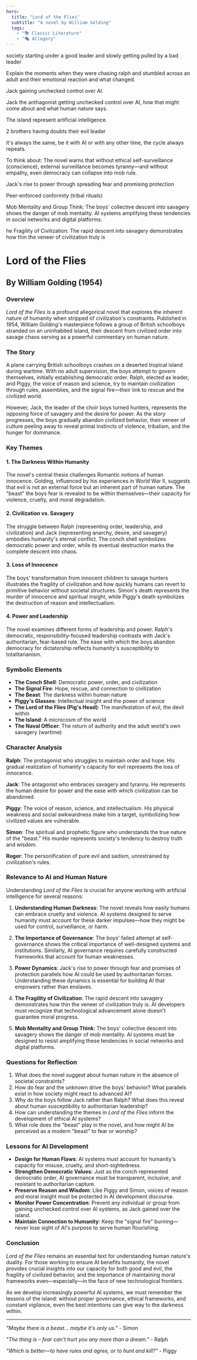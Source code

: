 ```yaml
---
hero:
  title: "Lord of the Flies"
  subtitle: "A novel by William Golding"
  tags:
    - "📚 Classic Literature"
    - "🎭 Allegory"
---
```


society starting under a good leader and slowly getting pulled by a bad leader

Explain the moments when they were chasing ralph and stumbled across an adult and their emotional reaction and what changed.

Jack gaining unchecked control over AI.

Jack the anthagonist getting unchecked control over AI, how that might come about and what human nature says.

The island represent artificial intelligence.

2 brothers having doubts their evil leader

it's always the same, be it with AI or with any other time, the cycle always repeats.

To think about:
The novel warns that without ethical self-surveillance (conscience), external surveillance becomes tyranny—and without empathy, even democracy can collapse into mob rule. 

Jack's rise to power through spreading fear and promising protection

Peer-enforced conformity (tribal rituals)

Mob Mentality and Group Think: The boys' collective descent into savagery shows the danger of mob mentality. AI systems amplifying these tendencies in social networks and digital platforms.

he Fragility of Civilization: The rapid descent into savagery demonstrates how thin the veneer of civilization truly is



# Lord of the Flies
## By William Golding (1954)

### Overview

*Lord of the Flies* is a profound allegorical novel that explores the inherent nature of humanity when stripped of civilization's constraints. Published in 1954, William Golding's masterpiece follows a group of British schoolboys stranded on an uninhabited island, their descent from civilized order into savage chaos serving as a powerful commentary on human nature.

### The Story

A plane carrying British schoolboys crashes on a deserted tropical island during wartime. With no adult supervision, the boys attempt to govern themselves, initially establishing democratic order. Ralph, elected as leader, and Piggy, the voice of reason and science, try to maintain civilization through rules, assemblies, and the signal fire—their link to rescue and the civilized world.

However, Jack, the leader of the choir boys turned hunters, represents the opposing force of savagery and the desire for power. As the story progresses, the boys gradually abandon civilized behavior, their veneer of culture peeling away to reveal primal instincts of violence, tribalism, and the hunger for dominance.

### Key Themes

#### 1. **The Darkness Within Humanity**

The novel's central thesis challenges Romantic notions of human innocence. Golding, influenced by his experiences in World War II, suggests that evil is not an external force but an inherent part of human nature. The "beast" the boys fear is revealed to be within themselves—their capacity for violence, cruelty, and moral degradation.

#### 2. **Civilization vs. Savagery**

The struggle between Ralph (representing order, leadership, and civilization) and Jack (representing anarchy, desire, and savagery) embodies humanity's eternal conflict. The conch shell symbolizes democratic power and order, while its eventual destruction marks the complete descent into chaos.

#### 3. **Loss of Innocence**

The boys' transformation from innocent children to savage hunters illustrates the fragility of civilization and how quickly humans can revert to primitive behavior without societal structures. Simon's death represents the murder of innocence and spiritual insight, while Piggy's death symbolizes the destruction of reason and intellectualism.

#### 4. **Power and Leadership**

The novel examines different forms of leadership and power. Ralph's democratic, responsibility-focused leadership contrasts with Jack's authoritarian, fear-based rule. The ease with which the boys abandon democracy for dictatorship reflects humanity's susceptibility to totalitarianism.

### Symbolic Elements

- **The Conch Shell**: Democratic power, order, and civilization
- **The Signal Fire**: Hope, rescue, and connection to civilization
- **The Beast**: The darkness within human nature
- **Piggy's Glasses**: Intellectual insight and the power of science
- **The Lord of the Flies (Pig's Head)**: The manifestation of evil, the devil within
- **The Island**: A microcosm of the world
- **The Naval Officer**: The return of authority and the adult world's own savagery (wartime)

### Character Analysis

**Ralph**: The protagonist who struggles to maintain order and hope. His gradual realization of humanity's capacity for evil represents the loss of innocence.

**Jack**: The antagonist who embraces savagery and tyranny. He represents the human desire for power and the ease with which civilization can be abandoned.

**Piggy**: The voice of reason, science, and intellectualism. His physical weakness and social awkwardness make him a target, symbolizing how civilized values are vulnerable.

**Simon**: The spiritual and prophetic figure who understands the true nature of the "beast." His murder represents society's tendency to destroy truth and wisdom.

**Roger**: The personification of pure evil and sadism, unrestrained by civilization's rules.

### Relevance to AI and Human Nature

Understanding *Lord of the Flies* is crucial for anyone working with artificial intelligence for several reasons:

1. **Understanding Human Darkness**: The novel reveals how easily humans can embrace cruelty and violence. AI systems designed to serve humanity must account for these darker impulses—how they might be used for control, surveillance, or harm.

2. **The Importance of Governance**: The boys' failed attempt at self-governance shows the critical importance of well-designed systems and institutions. Similarly, AI governance requires carefully constructed frameworks that account for human weaknesses.

3. **Power Dynamics**: Jack's rise to power through fear and promises of protection parallels how AI could be used by authoritarian forces. Understanding these dynamics is essential for building AI that empowers rather than enslaves.

4. **The Fragility of Civilization**: The rapid descent into savagery demonstrates how thin the veneer of civilization truly is. AI developers must recognize that technological advancement alone doesn't guarantee moral progress.

5. **Mob Mentality and Group Think**: The boys' collective descent into savagery shows the danger of mob mentality. AI systems must be designed to resist amplifying these tendencies in social networks and digital platforms.

### Questions for Reflection

1. What does the novel suggest about human nature in the absence of societal constraints?
2. How do fear and the unknown drive the boys' behavior? What parallels exist in how society might react to advanced AI?
3. Why do the boys follow Jack rather than Ralph? What does this reveal about human susceptibility to authoritarian leadership?
4. How can understanding the themes in *Lord of the Flies* inform the development of ethical AI systems?
5. What role does the "beast" play in the novel, and how might AI be perceived as a modern "beast" to fear or worship?

### Lessons for AI Development

- **Design for Human Flaws**: AI systems must account for humanity's capacity for misuse, cruelty, and short-sightedness.
- **Strengthen Democratic Values**: Just as the conch represented democratic order, AI governance must be transparent, inclusive, and resistant to authoritarian capture.
- **Preserve Reason and Wisdom**: Like Piggy and Simon, voices of reason and moral insight must be protected in AI development discourse.
- **Monitor Power Concentration**: Prevent any individual or group from gaining unchecked control over AI systems, as Jack gained over the island.
- **Maintain Connection to Humanity**: Keep the "signal fire" burning—never lose sight of AI's purpose to serve human flourishing.

### Conclusion

*Lord of the Flies* remains an essential text for understanding human nature's duality. For those working to ensure AI benefits humanity, the novel provides crucial insights into our capacity for both good and evil, the fragility of civilized behavior, and the importance of maintaining moral frameworks even—especially—in the face of new technological frontiers.

As we develop increasingly powerful AI systems, we must remember the lessons of the island: without proper governance, ethical frameworks, and constant vigilance, even the best intentions can give way to the darkness within.

---

*"Maybe there is a beast… maybe it's only us."* - Simon

*"The thing is – fear can't hurt you any more than a dream."* - Ralph

*"Which is better—to have rules and agree, or to hunt and kill?"* - Piggy

